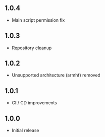 <!-- https://developers.home-assistant.io/docs/add-ons/presentation#keeping-a-changelog -->

## 1.0.4

- Main script permission fix

## 1.0.3

- Repository cleanup
## 1.0.2

- Unsupported architecture (armhf) removed
## 1.0.1

- CI / CD improvements

## 1.0.0

- Initial release
